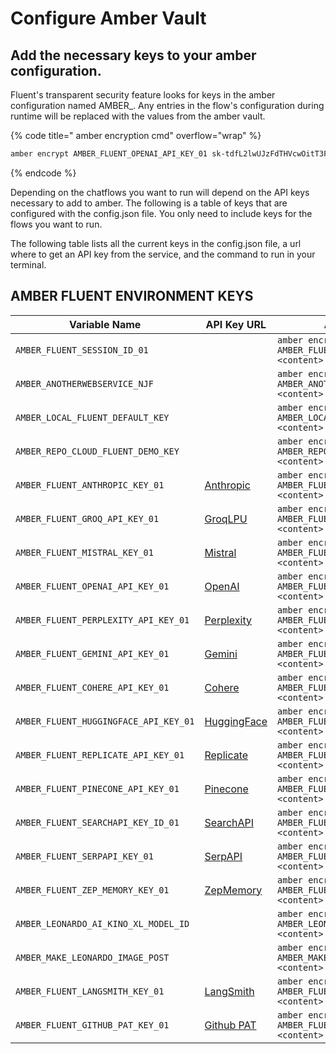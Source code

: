 # Configure Amber Vault

## Add the necessary keys to your amber configuration.

Fluent's transparent security feature looks for keys in the amber configuration named AMBER\_. Any entries in the flow's configuration during runtime will be replaced with the values from the amber vault.

{% code title=" amber encryption cmd" overflow="wrap" %}
```bash
amber encrypt AMBER_FLUENT_OPENAI_API_KEY_01 sk-tdfL2lwUJzFdTHVcwOitT3FlbkFJ7AEgQJCnGF4db3jvlvAO
```
{% endcode %}

Depending on the chatflows you want to run will depend on the API keys necessary to add to amber. The following is a table of keys that are configured with the config.json file.   You only need to include keys for the flows you want to run.

The following table lists all the current keys in the config.json file, a url where to get an API key from the service, and the command to run in your terminal.

## AMBER FLUENT ENVIRONMENT KEYS

<table data-card-size="large" data-view="cards" data-full-width="true"><thead><tr><th>Variable Name</th><th>API Key URL</th><th>Amber Command</th></tr></thead><tbody><tr><td><code>AMBER_FLUENT_SESSION_ID_01</code></td><td></td><td><code>amber encrypt AMBER_FLUENT_SESSION_ID_01 &#x3C;content></code></td></tr><tr><td><code>AMBER_ANOTHERWEBSERVICE_NJF</code></td><td></td><td><code>amber encrypt AMBER_ANOTHERWEBSERVICE_NJF &#x3C;content></code></td></tr><tr><td><code>AMBER_LOCAL_FLUENT_DEFAULT_KEY</code></td><td></td><td><code>amber encrypt AMBER_LOCAL_FLUENT_DEFAULT_KEY &#x3C;content></code></td></tr><tr><td><code>AMBER_REPO_CLOUD_FLUENT_DEMO_KEY</code></td><td></td><td><code>amber encrypt AMBER_REPO_CLOUD_FLUENT_DEMO_KEY &#x3C;content></code></td></tr><tr><td><code>AMBER_FLUENT_ANTHROPIC_KEY_01</code></td><td><a href="https://console.anthropic.com/settings/keys">Anthropic</a></td><td><code>amber encrypt AMBER_FLUENT_ANTHROPIC_KEY_01 &#x3C;content></code></td></tr><tr><td><code>AMBER_FLUENT_GROQ_API_KEY_01</code></td><td><a href="https://console.groq.com/keys">GroqLPU</a></td><td><code>amber encrypt AMBER_FLUENT_GROQ_API_KEY_01 &#x3C;content></code></td></tr><tr><td><code>AMBER_FLUENT_MISTRAL_KEY_01</code></td><td><a href="https://console.mistral.ai/api-keys/">Mistral</a></td><td><code>amber encrypt AMBER_FLUENT_MISTRAL_KEY_01 &#x3C;content></code></td></tr><tr><td><code>AMBER_FLUENT_OPENAI_API_KEY_01</code></td><td><a href="https://platform.openai.com/api-keys">OpenAI</a></td><td><code>amber encrypt AMBER_FLUENT_OPENAI_API_KEY_01 &#x3C;content></code></td></tr><tr><td><code>AMBER_FLUENT_PERPLEXITY_API_KEY_01</code></td><td><a href="https://www.perplexity.ai/settings/api">Perplexity</a></td><td><code>amber encrypt AMBER_FLUENT_PERPLEXITY_API_KEY_01 &#x3C;content></code></td></tr><tr><td><code>AMBER_FLUENT_GEMINI_API_KEY_01</code></td><td><a href="https://ai.google.dev/">Gemini</a></td><td><code>amber encrypt AMBER_FLUENT_GEMINI_API_KEY_01 &#x3C;content></code></td></tr><tr><td><code>AMBER_FLUENT_COHERE_API_KEY_01</code></td><td><a href="https://dashboard.cohere.com/api-keys">Cohere</a></td><td><code>amber encrypt AMBER_FLUENT_COHERE_API_KEY_01 &#x3C;content></code></td></tr><tr><td><code>AMBER_FLUENT_HUGGINGFACE_API_KEY_01</code></td><td><a href="https://huggingface.co/settings/tokens">HuggingFace</a></td><td><code>amber encrypt AMBER_FLUENT_HUGGINGFACE_API_KEY_01 &#x3C;content></code></td></tr><tr><td><code>AMBER_FLUENT_REPLICATE_API_KEY_01</code></td><td><a href="https://replicate.com/account/api-tokens">Replicate</a></td><td><code>amber encrypt AMBER_FLUENT_REPLICATE_API_KEY_01 &#x3C;content></code></td></tr><tr><td><code>AMBER_FLUENT_PINECONE_API_KEY_01</code></td><td><a href="https://app.pinecone.io/...">Pinecone</a></td><td><code>amber encrypt AMBER_FLUENT_PINECONE_API_KEY_01 &#x3C;content></code></td></tr><tr><td><code>AMBER_FLUENT_SEARCHAPI_KEY_ID_01</code></td><td><a href="https://www.searchapi.io/">SearchAPI</a></td><td><code>amber encrypt AMBER_FLUENT_SEARCHAPI_KEY_ID_01 &#x3C;content></code></td></tr><tr><td><code>AMBER_FLUENT_SERPAPI_KEY_01</code></td><td><a href="https://serpapi.com/manage-api-key">SerpAPI</a></td><td><code>amber encrypt AMBER_FLUENT_SERPAPI_KEY_01 &#x3C;content></code></td></tr><tr><td><code>AMBER_FLUENT_ZEP_MEMORY_KEY_01</code></td><td><a href="https://app.getzep.com/projects/">ZepMemory</a></td><td><code>amber encrypt AMBER_FLUENT_ZEP_MEMORY_KEY_01 &#x3C;content></code></td></tr><tr><td><code>AMBER_LEONARDO_AI_KINO_XL_MODEL_ID</code></td><td></td><td><code>amber encrypt AMBER_LEONARDO_AI_KINO_XL_MODEL_ID &#x3C;content></code></td></tr><tr><td><code>AMBER_MAKE_LEONARDO_IMAGE_POST</code></td><td></td><td><code>amber encrypt AMBER_MAKE_LEONARDO_IMAGE_POST &#x3C;content></code></td></tr><tr><td><code>AMBER_FLUENT_LANGSMITH_KEY_01</code></td><td><a href="https://smith.langchain.com/">LangSmith</a></td><td><code>amber encrypt AMBER_FLUENT_LANGSMITH_KEY_01 &#x3C;content></code></td></tr><tr><td><code>AMBER_FLUENT_GITHUB_PAT_KEY_01</code></td><td><a href="https://github.com/settings/tokens">Github PAT</a></td><td><code>amber encrypt AMBER_FLUENT_GITHUB_PAT_KEY_01 &#x3C;content></code></td></tr></tbody></table>


